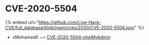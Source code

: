 # CVE-2020-5504
{% embed url="https://github.com/Live-Hack-CVE/full_database/blob/main/cves/2020/CVE-2020-5504.json" %}

* xMohamed0 ~> [CVE-2020-5504-phpMyAdmin](https://www.alice-snow.ru/2020/database/cve-2020-5504/cve-2020-5504-phpmyadmin-xmohamed0)